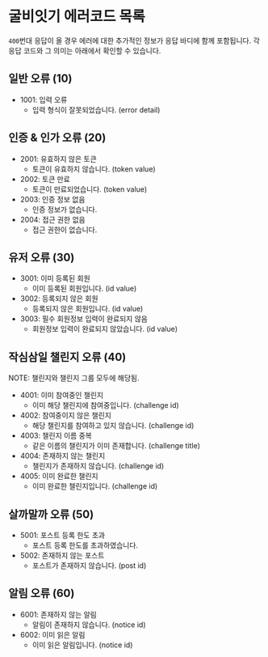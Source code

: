 # 굴비잇기 에러코드 목록

`400`번대 응답이 올 경우 에러에 대한 추가적인 정보가 응답 바디에 함께
포함됩니다. 각 응답 코드와 그 의미는 아래에서 확인할 수 있습니다.

## 일반 오류 (10)

- 1001: 입력 오류
    - 입력 형식이 잘못되었습니다. (error detail)

## 인증 & 인가 오류 (20)

- 2001: 유효하지 않은 토큰
    - 토큰이 유효하지 않습니다. (token value)
- 2002: 토큰 만료
    - 토큰이 만료되었습니다. (token value)
- 2003: 인증 정보 없음
    - 인증 정보가 없습니다.
- 2004: 접근 권한 없음
    - 접근 권한이 없습니다.

## 유저 오류 (30)

- 3001: 이미 등록된 회원
    - 이미 등록된 회원입니다. (id value)
- 3002: 등록되지 않은 회원
    - 등록되지 않은 회원입니다. (id value)
- 3003: 필수 회원정보 입력이 완료되지 않음
    - 회원정보 입력이 완료되지 않았습니다. (id value)

## 작심삼일 챌린지 오류 (40)

NOTE: 챌린지와 챌린지 그룹 모두에 해당됨.

- 4001: 이미 참여중인 챌린지
    - 이미 해당 챌린지에 참여중입니다. (challenge id)
- 4002: 참여중이지 않은 챌린지
    - 해당 챌린지를 참여하고 있지 않습니다. (challenge id)
- 4003: 챌린지 이름 중복
    - 같은 이름의 챌린지가 이미 존재합니다. (challenge title)
- 4004: 존재하지 않는 챌린지
    - 챌린지가 존재하지 않습니다. (challenge id)
- 4005: 이미 완료한 챌린지
    - 이미 완료한 챌린지입니다. (challenge id)

## 살까말까 오류 (50)

- 5001: 포스트 등록 한도 초과
    - 포스트 등록 한도를 초과하였습니다.
- 5002: 존재하지 않는 포스트
    - 포스트가 존재하지 않습니다. (post id)

## 알림 오류 (60)

- 6001: 존재하지 않는 알림
    - 알림이 존재하지 않습니다. (notice id)
- 6002: 이미 읽은 알림
    - 이미 읽은 알림입니다. (notice id)
